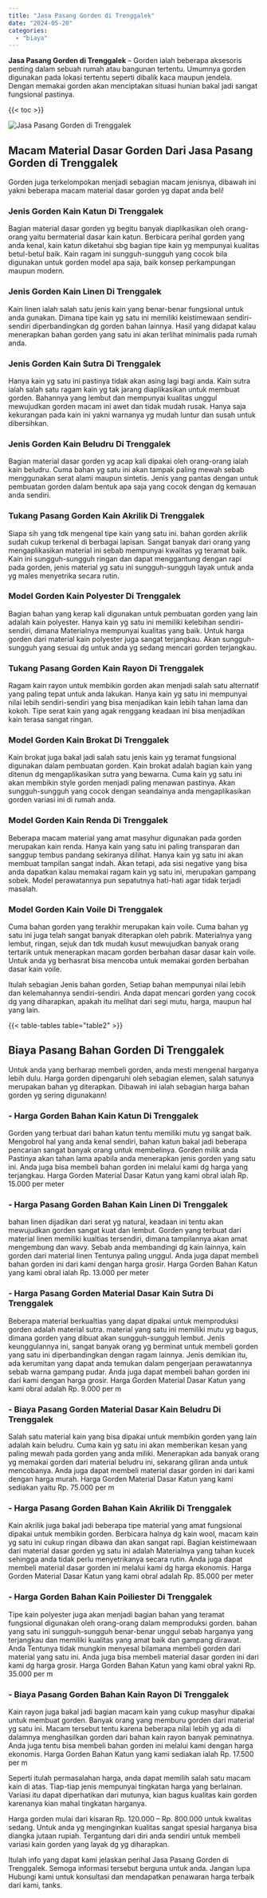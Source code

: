 ```yaml
---
title: "Jasa Pasang Gorden di Trenggalek"
date: "2024-05-20"
categories: 
  - "biaya"
---
```


**Jasa Pasang Gorden di Trenggalek** – Gorden ialah beberapa aksesoris penting dalam sebuah rumah atau bangunan tertentu. Umumnya gorden digunakan pada lokasi tertentu seperti dibalik kaca maupun jendela. Dengan memakai gorden akan menciptakan situasi hunian bakal jadi sangat fungsional pastinya.

{{< toc >}}

![Jasa Pasang Gorden di Trenggalek](/images/pasang-gorden-murah12.png)

## Macam Material Dasar Gorden Dari Jasa Pasang Gorden di Trenggalek

Gorden juga terkelompokan menjadi sebagian macam jenisnya, dibawah ini yakni beberapa macam material dasar gorden yg dapat anda beli!

### Jenis Gorden Kain Katun Di Trenggalek

Bagian material dasar gorden yg begitu banyak diaplikasikan oleh orang-orang yaitu bermaterial dasar kain katun. Berbicara perihal gorden yang anda kenal, kain katun diketahui sbg bagian tipe kain yg mempunyai kualitas betul-betul baik. Kain ragam ini sungguh-sungguh yang cocok bila digunakan untuk gorden model apa saja, baik konsep perkampungan maupun modern.

### Jenis Gorden Kain Linen Di Trenggalek

Kain linen ialah salah satu jenis kain yang benar-benar fungsional untuk anda gunakan. Dimana tipe kain yg satu ini memiliki keistimewaan sendiri-sendiri diperbandingkan dg gorden bahan lainnya. Hasil yang didapat kalau menerapkan bahan gorden yang satu ini akan terlihat minimalis pada rumah anda.

### Jenis Gorden Kain Sutra Di Trenggalek

Hanya kain yg satu ini pastinya tidak akan asing lagi bagi anda. Kain sutra ialah salah satu ragam kain yg tak jarang diaplikasikan untuk membuat gorden. Bahannya yang lembut dan mempunyai kualitas unggul mewujudkan gorden macam ini awet dan tidak mudah rusak. Hanya saja kekurangan pada kain ini yakni warnanya yg mudah luntur dan susah untuk dibersihkan.

### Jenis Gorden Kain Beludru Di Trenggalek

Bagian material dasar gorden yg acap kali dipakai oleh orang-orang ialah kain beludru. Cuma bahan yg satu ini akan tampak paling mewah sebab menggunakan serat alami maupun sintetis. Jenis yang pantas dengan untuk pembuatan gorden dalam bentuk apa saja yang cocok dengan dg kemauan anda sendiri.

### Tukang Pasang Gorden Kain Akrilik Di Trenggalek

Siapa sih yang tdk mengenal tipe kain yang satu ini. bahan gorden akrilik sudah cukup terkenal di berbagai lapisan. Sangat banyak dari orang yang mengaplikasikan material ini sebab mempunyai kwalitas yg teramat baik. Kain ini sungguh-sungguh ringan dan dapat menggantung dengan rapi pada gorden, jenis material yg satu ini sungguh-sungguh layak untuk anda yg males menyetrika secara rutin.

### Model Gorden Kain Polyester Di Trenggalek

Bagian bahan yang kerap kali digunakan untuk pembuatan gorden yang lain adalah kain polyester. Hanya kain yg satu ini memiliki kelebihan sendiri-sendiri, dimana Materialnya mempunyai kualitas yang baik. Untuk harga gorden dari material kain polyester juga sangat terjangkau. Akan sungguh-sungguh yang sesuai dg untuk anda yg sedang mencari gorden terjangkau.

### Tukang Pasang Gorden Kain Rayon Di Trenggalek

Ragam kain rayon untuk membikin gorden akan menjadi salah satu alternatif yang paling tepat untuk anda lakukan. Hanya kain yg satu ini mempunyai nilai lebih sendiri-sendiri yang bisa menjadikan kain lebih tahan lama dan kokoh. Tipe serat kain yang agak renggang keadaan ini bisa menjadikan kain terasa sangat ringan.

### Model Gorden Kain Brokat Di Trenggalek

Kain brokat juga bakal jadi salah satu jenis kain yg teramat fungsional digunakan dalam pembuatan gorden. Kain brokat adalah bagian kain yang ditenun dg mengaplikasikan sutra yang bewarna. Cuma kain yg satu ini akan membikin style gorden menjadi paling menawan pastinya. Akan sungguh-sungguh yang cocok dengan seandainya anda mengaplikasikan gorden variasi ini di rumah anda.

### Model Gorden Kain Renda Di Trenggalek

Beberapa macam material yang amat masyhur digunakan pada gorden merupakan kain renda. Hanya kain yang satu ini paling transparan dan sanggup tembus pandang sekiranya dilihat. Hanya kain yg satu ini akan membuat tampilan sangat indah. Akan tetapi, ada sisi negative yang bisa anda dapatkan kalau memakai ragam kain yg satu ini, merupakan gampang sobek. Model perawatannya pun sepatutnya hati-hati agar tidak terjadi masalah.

### Model Gorden Kain Voile Di Trenggalek

Cuma bahan gorden yang terakhir merupakan kain voile. Cuma bahan yg satu ini juga telah sangat banyak diterapkan oleh pabrik. Materialnya yang lembut, ringan, sejuk dan tdk mudah kusut mewujudkan banyak orang tertarik untuk menerapkan macam gorden berbahan dasar dasar kain voile. Untuk anda yg berhasrat bisa mencoba untuk memakai gorden berbahan dasar kain voile.

Itulah sebagian Jenis bahan gorden, Setiap bahan mempunyai nilai lebih dan kelemahannya sendiri-sendiri. Anda dapat mencari gorden yang cocok dg yang diharapkan, apakah itu melihat dari segi mutu, harga, maupun hal yang lain.

{{< table-tables table="table2" >}}

## Biaya Pasang Bahan Gorden Di Trenggalek

Untuk anda yang berharap membeli gorden, anda mesti mengenal harganya lebih dulu. Harga gorden dipengaruhi oleh sebagian elemen, salah satunya merupakan bahan yg diterapkan. Dibawah ini ialah sebagian harga bahan gorden yg sering digunakann!

### \- Harga Gorden Bahan Kain Katun Di Trenggalek

Gorden yang terbuat dari bahan katun tentu memiliki mutu yg sangat baik. Mengobrol hal yang anda kenal sendiri, bahan katun bakal jadi beberapa pencarian sangat banyak orang untuk membelinya. Gorden milik anda Pastinya akan tahan lama apabila anda menerapkan jenis gorden yang satu ini. Anda juga bisa membeli bahan gorden ini melalui kami dg harga yang terjangkau. Harga Gorden Material Dasar Katun yang kami obral ialah Rp. 15.000 per meter

### \- Harga Pasang Gorden Bahan Kain Linen Di Trenggalek

bahan linen dijadikan dari serat yg natural, keadaan ini tentu akan mewujudkan gorden sangat kuat dan lembut. Gorden yang terbuat dari material linen memiliki kualtias tersendiri, dimana tampilannya akan amat mengembung dan wavy. Sebab anda membandingi dg kain lainnya, kain gorden dari material linen Tentunya paling unggul. Anda juga dapat membeli bahan gorden ini dari kami dengan harga grosir. Harga Gorden Bahan Katun yang kami obral ialah Rp. 13.000 per meter

### \- Harga Pasang Gorden Material Dasar Kain Sutra Di Trenggalek

Beberapa material berkualtias yang dapat dipakai untuk memproduksi gorden adalah material sutra. material yang satu ini memiliki mutu yg bagus, dimana gorden yang dibuat akan sungguh-sungguh lembut. Jenis keunggulannya ini, sangat banyak orang yg berminat untuk membeli gorden yang satu ini diperbandingkan dengan ragam lainnya. Jenis demikian itu, ada kerumitan yang dapat anda temukan dalam pengerjaan perawatannya sebab warna gampang pudar. Anda juga dapat membeli bahan gorden ini dari kami dengan harga grosir. Harga Gorden Material Dasar Katun yang kami obral adalah Rp. 9.000 per m

### \- Biaya Pasang Gorden Material Dasar Kain Beludru Di Trenggalek

Salah satu material kain yang bisa dipakai untuk membikin gorden yang lain adalah kain beludru. Cuma kain yg satu ini akan memberikan kesan yang paling mewah pada gorden yang anda miliki. Menerapkan ada banyak orang yg memakai gorden dari material beludru ini, sekarang giliran anda untuk mencobanya. Anda juga dapat membeli material dasar gorden ini dari kami dengan harga murah. Harga Gorden Material Dasar Katun yang kami sediakan yaitu Rp. 75.000 per m

### \- Harga Pasang Gorden Bahan Kain Akrilik Di Trenggalek

Kain akrilik juga bakal jadi beberapa tipe material yang amat fungsional dipakai untuk membikin gorden. Berbicara halnya dg kain wool, macam kain yg satu ini cukup ringan dibawa dan akan sangat rapi. Bagian keistimewaan dari material dasar gorden yg satu ini adalah Materialnya yang tahan kucek sehingga anda tidak perlu menyetrikanya secara rutin. Anda juga dapat membeli material dasar gorden ini melalui kami dg harga ekonomis. Harga Gorden Material Dasar Katun yang kami obral adalah Rp. 85.000 per meter

### \- Harga Gorden Bahan Kain Poiliester Di Trenggalek

Tipe kain polyester juga akan menjadi bagian bahan yang teramat fungsional digunakan oleh orang-orang dalam memproduksi gorden. bahan yang satu ini sungguh-sungguh benar-benar unggul sebab harganya yang terjangkau dan memiliki kualitas yang amat baik dan gampang dirawat. Anda Tentunya tidak mungkin menyesal bilamana membeli gorden dari material yang satu ini. Anda juga bisa membeli material dasar gorden ini dari kami dg harga grosir. Harga Gorden Bahan Katun yang kami obral yakni Rp. 35.000 per m

### \- Biaya Pasang Gorden Bahan Kain Rayon Di Trenggalek

Kain rayon juga bakal jadi bagian macam kain yang cukup masyhur dipakai untuk membuat gorden. Banyak orang yang memburu gorden dari material yg satu ini. Macam tersebut tentu karena beberapa nilai lebih yg ada di dalamnya menghasilkan gorden dari bahan kain rayon banyak peminatnya. Anda juga tentu bisa membeli bahan gorden ini melalui kami dengan harga ekonomis. Harga Gorden Bahan Katun yang kami sediakan ialah Rp. 17.500 per m

Seperti itulah permasalahan harga, anda dapat memilih salah satu macam kain di atas. Tiap-tiap jenis mempunyai tingkatan harga yang berlainan. Variasi itu dapat diperhatikan dari mutunya, kian bagus kualitas kain gorden karenanya kian mahal tingkatan harganya.

Harga gorden mulai dari kisaran Rp. 120.000 – Rp. 800.000 untuk kwalitas sedang. Untuk anda yg menginginkan kualitas sangat spesial harganya bisa diangka jutaan rupiah. Tergantung dari diri anda sendiri untuk membeli variasi kain gorden yang layak dg yg diharapkan.

Itulah info yang dapat kami jelaskan perihal Jasa Pasang Gorden di Trenggalek. Semoga informasi tersebut berguna untuk anda. Jangan lupa Hubungi kami untuk konsultasi dan mendapatkan penawaran harga terbaik dari kami, tanks.
